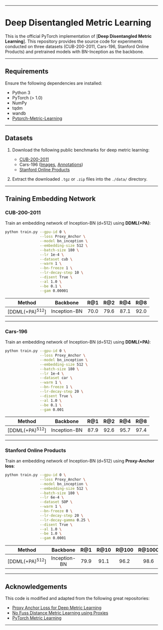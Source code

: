 

---

# Deep Disentangled Metric Learning

This is the official PyTorch implementation of [**Deep Disentangled Metric Learning**]. This repository provides the source code for experiments conducted on three datasets (CUB-200-2011, Cars-196, Stanford Online Products) and pretrained models with BN-Inception as the backbone.

---

## Requirements

Ensure the following dependencies are installed:

- Python 3
- PyTorch (> 1.0)
- NumPy
- tqdm
- wandb
- [Pytorch-Metric-Learning](https://github.com/KevinMusgrave/pytorch-metric-learning)

---

## Datasets

1. Download the following public benchmarks for deep metric learning:
   - [CUB-200-2011](http://www.vision.caltech.edu/visipedia-data/CUB-200-2011/CUB_200_2011.tgz)
   - Cars-196 ([Images](http://imagenet.stanford.edu/internal/car196/car_ims.tgz), [Annotations](http://imagenet.stanford.edu/internal/car196/cars_annos.mat))
   - [Stanford Online Products](https://cvgl.stanford.edu/projects/lifted_struct/)

2. Extract the downloaded `.tgz` or `.zip` files into the `./data/` directory.

---

## Training Embedding Network

### CUB-200-2011

Train an embedding network of Inception-BN (d=512) using **DDML(+PA)**:

```bash
python train.py --gpu-id 0 \
                --loss Proxy_Anchor \
                --model bn_inception \
                --embedding-size 512 \
                --batch-size 180 \
                --lr 1e-4 \
                --dataset cub \
                --warm 1 \
                --bn-freeze 1 \
                --lr-decay-step 10 \
                --disent True \
                --al 1.0 \
                --be 0.1 \
                --gam 0.00001
```

| Method | Backbone | R@1 | R@2 | R@4 | R@8 |
|:------:|:--------:|:---:|:---:|:---:|:---:|
| [DDML(+PA)<sup>512</sup>] | Inception-BN | 70.0 | 79.6 | 87.1 | 92.0 |

---

### Cars-196

Train an embedding network of Inception-BN (d=512) using **DDML(+PA)**:

```bash
python train.py --gpu-id 0 \
                --loss Proxy_Anchor \
                --model bn_inception \
                --embedding-size 512 \
                --batch-size 180 \
                --lr 1e-4 \
                --dataset car \
                --warm 1 \
                --bn-freeze 1 \
                --lr-decay-step 20 \
                --disent True \
                --al 1.0 \
                --be 0.1 \
                --gam 0.001
```

| Method | Backbone | R@1 | R@2 | R@4 | R@8 |
|:------:|:--------:|:---:|:---:|:---:|:---:|
| [DDML(+PA)<sup>512</sup>] | Inception-BN | 87.9 | 92.6 | 95.7 | 97.4 |

---

### Stanford Online Products

Train an embedding network of Inception-BN (d=512) using **Proxy-Anchor loss**:

```bash
python train.py --gpu-id 0 \
                --loss Proxy_Anchor \
                --model bn_inception \
                --embedding-size 512 \
                --batch-size 180 \
                --lr 6e-4 \
                --dataset SOP \
                --warm 1 \
                --bn-freeze 0 \
                --lr-decay-step 20 \
                --lr-decay-gamma 0.25 \
                --disent True \
                --al 1.0 \
                --be 1.0 \
                --gam 0.0001
```

| Method | Backbone | R@1 | R@10 | R@100 | R@1000 |
|:------:|:--------:|:---:|:----:|:-----:|:------:|
| [DDML(+PA)<sup>512</sup>] | Inception-BN | 79.9 | 91.1 | 96.2 | 98.6 |

---

## Acknowledgements

This code is modified and adapted from the following great repositories:

- [Proxy Anchor Loss for Deep Metric Learning](https://github.com/tjddus9597/Proxy-Anchor-CVPR2020)
- [No Fuss Distance Metric Learning using Proxies](https://github.com/dichotomies/proxy-nca)
- [PyTorch Metric Learning](https://github.com/KevinMusgrave/pytorch-metric-learning)

---

